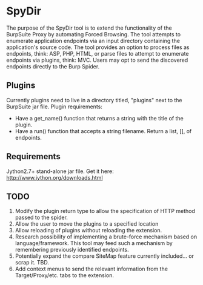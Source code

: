 # SpyDir
The purpose of the SpyDir tool is to extend the functionality of the BurpSuite Proxy by automating Forced Browsing. The tool attempts to enumerate application endpoints via an input directory containing the application's source code. The tool provides an option to process files as endpoints, think: ASP, PHP, HTML, or parse files to attempt to enumerate endpoints via plugins, think: MVC. Users may opt to send the discovered endpoints directly to the Burp Spider.  

## Plugins
Currently plugins need to live in a directory titled, "plugins" next to the BurpSuite jar file. Plugin requirements:

* Have a get_name() function that returns a string with the title of the plugin. 
* Have a run() function that accepts a string filename. Return a list, [], of endpoints. 

## Requirements
Jython2.7+ stand-alone jar file. Get it here: http://www.jython.org/downloads.html

## TODO
1. Modify the plugin return type to allow the specification of HTTP method passed to the spider.
2. Allow the user to move the plugins to a specified location
3. Allow reloading of plugins without reloading the extension.
4. Research possibility of implementing a brute-force mechanism based on language/framework. This tool may feed such a mechanism by remembering previously identified endpoints.
5. Potentially expand the compare SiteMap feature currently included... or scrap it. TBD.
6. Add context menus to send the relevant information from the Target/Proxy/etc. tabs to the extension.
